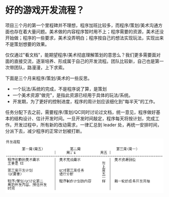 # 好的游戏开发流程？

项目三个月的第一个里程碑并不理想，程序加班比较多，而程序/策划/美术沟通方面也存在着大量问题。美术做的内容程序暂时用不上；程序需要的资源，美术还没开始做；程序的一些要求，美术没弄明白；程序按自己的想法实现玩法，实现出来不是策划想要的效果。

仅仅通过"看文档"，能期望程序/美术彻底理解策划的意思么？我们更多需要面对面的直接交流，逐渐培养、形成属于自己的开发流程。团队比较新，自己也是第一次带团队，路漫漫，上下求索。

下面是三个月来程序/策划/美术的一些反思。

 * 一个玩法/系统的完成，不是程序说了算，是策划
 * 一个美术资源"做完"，是指此资源已经用于具体的玩法/系统。
 * 开发期，为了更好的控制进度，程序的周计划应该细化到"每半天"的工作。
 
 任务分配下去之前，需要程序/策划/QC同时讨论过文档，统一意见，程序做好基本的结构设计、估计开发时间。一旦开发时间敲定，程序每天将按计划，完成工作。开发过程中，所有新的改动需求，一律汇总到 leader 处，再统一安排时间，分派下去，减少程序的正常计划被打断。

![](2008_09_26_project_management_for_gamedev/sg_pm.png)
